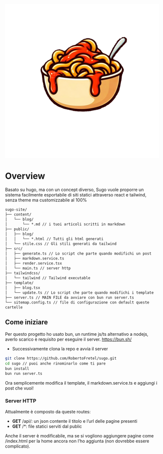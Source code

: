 <img src="https://raw.githubusercontent.com/RobertoFretel/sugo/master/sugo.png?sanitize=true" alt="Hugo" width="565" />

# Overview
Basato su hugo, ma con un concept diverso, Sugo vuole proporre un sistema facilmente esportabile di siti statici attraverso react e tailwind, senza theme ma customizzabile al 100%

```tsx
sugo-site/
├── content/
│   └── blog/
│       └── *.md // i tuoi articoli scritti in markdown
├── public/
│   ├── blog/
│   │   └── *.html // Tutti gli html generati
│   └── stile.css // Gli stili generati da tailwind
├── src/
│   ├── generate.ts // Lo script che parte quando modifichi un post
│   ├── markdown.service.ts
│   ├── render.service.tsx
│   └── main.ts // server http
├── tailwindcss/
│   └── tailwind // Tailwind executable
├── template/
│   ├── blog.tsx
│   └── update.ts // Lo script che parte quando modifichi i template
├── server.ts // MAIN FILE da avviare con bun run server.ts
└── sitemap.config.ts // file di configurazione con default queste cartelle
```

## Come iniziare

Per questo progetto ho usato bun, un runtime js/ts alternativo a nodejs, averlo scarico è requisito per eseguire il server. https://bun.sh/

- Successivamente clona la repo e avvia il server

```sh
git clone https://github.com/RobertoFretel/sugo.git
cd sugo // puoi anche rinominarlo come ti pare
bun install
bun run server.ts
```

Ora semplicemente modifica il template, il markdown.service.ts e aggiungi i post che vuoi!

### Server HTTP

Attualmente è composto da queste routes:

- **GET** /api/: un json contente il titolo e l’url delle pagine presenti
- **GET** /*: file statici serviti dal public

Anche il server è modificabile, ma se si vogliono aggiungere pagine come /index.html per la home ancora non l’ho aggiunta (non dovrebbe essere complicato).
